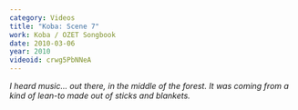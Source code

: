 ```yaml
---
category: Videos
title: "Koba: Scene 7"
work: Koba / OZET Songbook
date: 2010-03-06
year: 2010
videoid: crwg5PbNNeA
---
```


<em>I heard music... out there, in the middle of the forest. It was coming from a kind of lean-to made out of sticks and blankets.</em>
